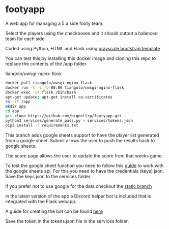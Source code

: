 # footyapp

A web app for managing a 5 a side footy team.

Select the players using the checkboxes and it should output a balanced team
for each side.

Coded using Python, HTML and Flask using
[grayscale bootstrap template](https://startbootstrap.com/theme/grayscale)

You can test this by installing this docker image and cloning this repo to
replace the contents of the /app folder

tiangolo/uwsgi-nginx-flask

```bash
docker pull tiangolo/uwsgi-nginx-flask
docker run -t -i -p 80:80 tiangolo/uwsgi-nginx-flask
docker exec -it flask /bin/bash
apt-get update; apt-get install ca-certificates
rm -rf /app
mkdir app
cd app
git clone https://github.com/bignellrp/footyapp.git .
python3 services/generate_pass.py > services/tokens.json
pip3 install -r requirements.txt
```

This branch adds google sheets support to have the player list generated from a
google sheet. Submit allows the user to push the results back to google sheets. 

The score page allows the user to update the score from that weeks game.

To test the google sheet function you need to follow this
[guide](https://www.youtube.com/watch?v=4ssigWmExak)
to work with the google sheets api. For this you need to have the credentials (keys)
json. Save the keys.json to the services folder.

If you prefer not to use google for the data checkout the [static branch](https://github.com/bignellrp/footyapp/tree/static)

In the latest version of the app a Discord helper bot is included that is integrated with the Flask webapp.

A guide for creating the bot can be found [here](https://discordpy.readthedocs.io/en/stable/discord.html)

Save the token in the tokens.json file in the services folder.